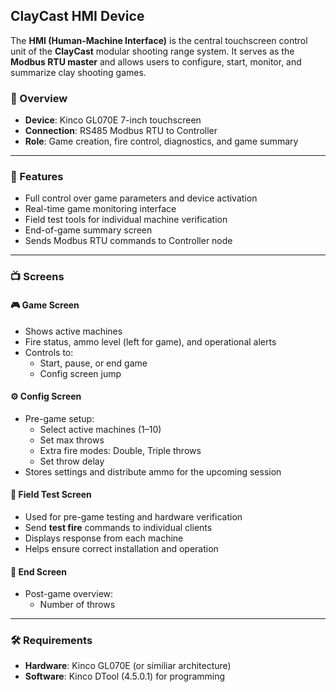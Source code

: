 ## ClayCast HMI Device

The **HMI (Human-Machine Interface)** is the central touchscreen control unit of the **ClayCast** modular shooting range system. It serves as the **Modbus RTU master** and allows users to configure, start, monitor, and summarize clay shooting games.

### 📱 Overview

- **Device**: Kinco GL070E 7-inch touchscreen
- **Connection**: RS485 Modbus RTU to Controller
- **Role**: Game creation, fire control, diagnostics, and game summary

---

### 🧭 Features

- Full control over game parameters and device activation
- Real-time game monitoring interface
- Field test tools for individual machine verification
- End-of-game summary screen
- Sends Modbus RTU commands to Controller node

---

### 📺 Screens

#### 🎮 Game Screen
- Shows active machines
- Fire status, ammo level (left for game), and operational alerts
- Controls to:
  - Start, pause, or end game
  - Config screen jump

#### ⚙️ Config Screen
- Pre-game setup:
  - Select active machines (1–10)
  - Set max throws
  - Extra fire modes: Double, Triple throws
  - Set throw delay
- Stores settings and distribute ammo for the upcoming session

#### 📡 Field Test Screen
- Used for pre-game testing and hardware verification
- Send **test fire** commands to individual clients
- Displays response from each machine
- Helps ensure correct installation and operation

#### 🏁 End Screen
- Post-game overview:
  - Number of throws

---

### 🛠 Requirements

- **Hardware**: Kinco GL070E (or similiar architecture)
- **Software**: Kinco DTool (4.5.0.1) for programming

